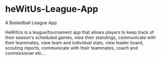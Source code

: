 # heWitUs-League-App
A Basketball League App

HeWitUs is a league/tournament app that allows players to keep track of their season's scheduled games, view their standings, communicate with their teammates, view team and individual stats, view leader board, scouting reports, communicate with their teammates, coach and commissioner etc...